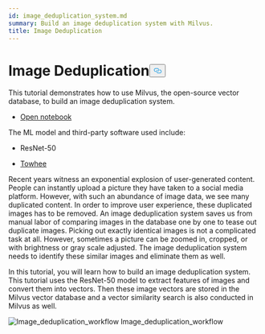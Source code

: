 ```yaml
---
id: image_deduplication_system.md
summary: Build an image deduplication system with Milvus.
title: Image Deduplication
---
```


<h1 id="Image-Deduplication" class="common-anchor-header">Image Deduplication<button data-href="#Image-Deduplication" class="anchor-icon" translate="no">
      <svg translate="no"
        aria-hidden="true"
        focusable="false"
        height="20"
        version="1.1"
        viewBox="0 0 16 16"
        width="16"
      >
        <path
          fill="#0092E4"
          fill-rule="evenodd"
          d="M4 9h1v1H4c-1.5 0-3-1.69-3-3.5S2.55 3 4 3h4c1.45 0 3 1.69 3 3.5 0 1.41-.91 2.72-2 3.25V8.59c.58-.45 1-1.27 1-2.09C10 5.22 8.98 4 8 4H4c-.98 0-2 1.22-2 2.5S3 9 4 9zm9-3h-1v1h1c1 0 2 1.22 2 2.5S13.98 12 13 12H9c-.98 0-2-1.22-2-2.5 0-.83.42-1.64 1-2.09V6.25c-1.09.53-2 1.84-2 3.25C6 11.31 7.55 13 9 13h4c1.45 0 3-1.69 3-3.5S14.5 6 13 6z"
        ></path>
      </svg>
    </button></h1><p>This tutorial demonstrates how to use Milvus, the open-source vector database, to build an image deduplication system.</p>
<ul>
<li><a href="https://github.com/towhee-io/examples/blob/main/image/image_deduplication/image_deduplication.ipynb">Open notebook</a></li>
</ul>
<p>The ML model and third-party software used include:</p>
<ul>
<li><p>ResNet-50</p></li>
<li><p><a href="https://www.google.com/url?sa=t&amp;rct=j&amp;q=&amp;esrc=s&amp;source=web&amp;cd=&amp;cad=rja&amp;uact=8&amp;ved=2ahUKEwjm8-KEjtj7AhVPcGwGHapPB40QFnoECAgQAQ&amp;url=https%3A%2F%2Ftowhee.io%2F&amp;usg=AOvVaw37IzMMiyxGtj82K7O4fInn">Towhee</a></p></li>
</ul>
<p>Recent years witness an exponential explosion of user-generated content. People can instantly upload a picture they have taken to a social media platform. However, with such an abundance of image data, we see many duplicated content. In order to improve user experience, these duplicated images has to be removed. An image deduplication system saves us from manual labor of comparing images in the database one by one to tease out duplicate images. Picking out exactly identical images is not a complicated task at all. However, sometimes a picture can be zoomed in, cropped, or with brightness or gray scale adjusted. The image deduplication system needs to identify these similar images and eliminate them as well.</p>
<p>In this tutorial, you will learn how to build an image deduplication system. This tutorial uses the ResNet-50 model to extract features of images and convert them into vectors. Then these image vectors are stored in the Milvus vector database and a vector similarity search is also conducted in Milvus as well.</p>
<p>
  <span class="img-wrapper">
    <img translate="no" src="/docs/v2.4.x/assets/image_deduplication.png" alt="Image_deduplication_workflow" class="doc-image" id="image_deduplication_workflow" />
    <span>Image_deduplication_workflow</span>
  </span>
</p>
